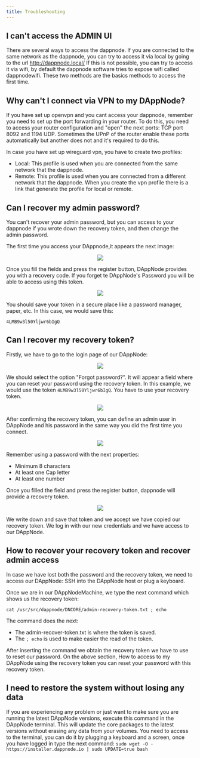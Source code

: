 ```yaml
---
title: Troubleshooting
---
```


## I can't access the ADMIN UI

There are several ways to access the dappnode.
If you are connected to the same network as the dappnode, you can try to access it via local by going to the url http://dappnode.local/
If this is not possible, you can try to access it via wifi, by default the dappnode software tries to expose wifi called dappnodewifi.
These two methods are the basics methods to access the first time.

## Why can't I connect via VPN to my DAppNode?

If you have set up openvpn and you cant access your dappnode, remember you need to set up the port forwarding in your router. To do this, you need to access your router configuration and "open" the next ports: TCP port 8092 and 1194 UDP. Sometimes the UPnP of the router enable these ports automatically but another does not and it's required to do this.

In case you have set up wireguard vpn, you have to create two profiles:

- Local: This profile is used when you are connected from the same network that the dappnode.
- Remote: This profile is used when you are connected from a different network that the dappnode.
  When you create the vpn profile there is a link that generate the profile for local or remote.

## Can I recover my admin password?

You can't recover your admin password, but you can access to your dappnode if you wrote down the recovery token, and then change the admin password.

The first time you access your DAppnode,it appears the next image:

<p align="center">
    <img src="../../../img/sign_in_image.png"/>
</p>

Once you fill the fields and press the register button, DAppNode provides you with a recovery code. If you forget te DAppNode's Password you will be able to access using this token.

<p align="center">
    <img src="../../../img/recovery_token.png"/>
</p>

You should save your token in a secure place like a password manager, paper, etc. In this case, we would save this:

```
4LMB9w3l50Yljwr6bIgQ
```

## Can I recover my recovery token?

Firstly, we have to go to the login page of our DAppNode:

<p align="center">
    <img src="../../../img/login.png"/>
</p>

We should select the option "Forgot password?". It will appear a field where you can reset your password using the recovery token. In this example, we would use the token <code>4LMB9w3l50Yljwr6bIgQ</code>. You have to use your recovery token.

<p align="center">
    <img src="../../../img/reset_password_with_recovery_token.png"/>
</p>

After confirming the recovery token, you can define an admin user in DAppNode and his password in the same way you did the first time you connect.

<p align="center">
    <img src="../../../img/sign_in_image.png"/>
</p>

Remember using a password with the next properties:

- Minimum 8 characters
- At least one Cap letter
- At least one number

Once you filled the field and press the register button, dappnode will provide a recovery token.

<p align="center">
    <img src="../../../img/recovery_token.png"/>
</p>

We write down and save that token and we accept we have copied our recovery token. We log in with our new credentials and we have access to our DAppNode.

## How to recover your recovery token and recover admin access

In case we have lost both the password and the recovery token, we need to access our DAppNode: SSH into the DAppNode host or plug a keyboard.

Once we are in our DAppNodeMachine, we type the next command which shows us the recovery token:

```
cat /usr/src/dappnode/DNCORE/admin-recovery-token.txt ; echo
```

The command does the next:

- The admin-recover-token.txt is where the token is saved.
- The <code>; echo</code> is used to make easier the read of the token.

After inserting the command we obtain the recovery token we have to use to reset our password.
On the above section, How to access to my DAppNode using the recovery token you can reset your password with this recovery token.

## I need to restore the system without losing any data

If you are experiencing any problem or just want to make sure you are running the latest DAppNode versions, execute this command in the DAppNode terminal. This will update the core packages to the latest versions without erasing any data from your volumes.
You need to access to the terminal, you can do it by plugging a keyboard and a screen, once you have logged in type the next command:
`sudo wget -O - https://installer.dappnode.io | sudo UPDATE=true bash`

